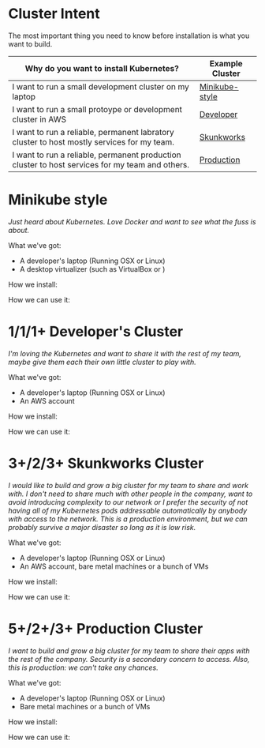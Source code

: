 # Cluster Intent

The most important thing you need to know before installation is what you want to build.

| Why do you want to install Kubernetes? | Example Cluster |
| --- | --- |
| I want to run a small development cluster on my laptop| [Minikube-style](#minikube) |
| I want to run a small protoype or development cluster in AWS | [Developer](#junior) |
| I want to run a reliable, permanent labratory cluster to host mostly services for my team. | [Skunkworks](#skunkworks) |
| I want to run a reliable, permanent production cluster to host services for my team and others. | [Production](#production) | 

# <a name="minikube"></a>Minikube style

*Just heard about Kubernetes. Love Docker and want to see what the fuss is about.*

What we've got:

* A developer's laptop (Running OSX or Linux)
* A desktop virtualizer (such as VirtualBox or )

How we install:

How we can use it:

# <a name="junior"></a>1/1/1+ Developer's Cluster

*I'm loving the Kubernetes and want to share it with the rest of my team, maybe give them each their own little cluster to play with.*

What we've got:

* A developer's laptop (Running OSX or Linux)
* An AWS account

How we install:

How we can use it:

# <a name="skunkworks"></a>3+/2/3+ Skunkworks Cluster

*I would like to build and grow a big cluster for my team to share and work with. I don't need to share much with other people in the company, want to avoid introducing complexity to our network or I prefer the security of not having all of my Kubernetes pods addressable automatically by anybody with access to the network. This is a production environment, but we can probably survive a major disaster so long as it is low risk.*

What we've got:

* A developer's laptop (Running OSX or Linux)
* An AWS account, bare metal machines or a bunch of VMs

How we install:

How we can use it:

# <a name="production"></a>5+/2+/3+ Production Cluster

*I want to build and grow a big cluster for my team to share their apps with the rest of the company. Security is a secondary concern to access. Also, this is production: we can't take any chances.*

What we've got:

* A developer's laptop (Running OSX or Linux)
* Bare metal machines or a bunch of VMs

How we install:

How we can use it: